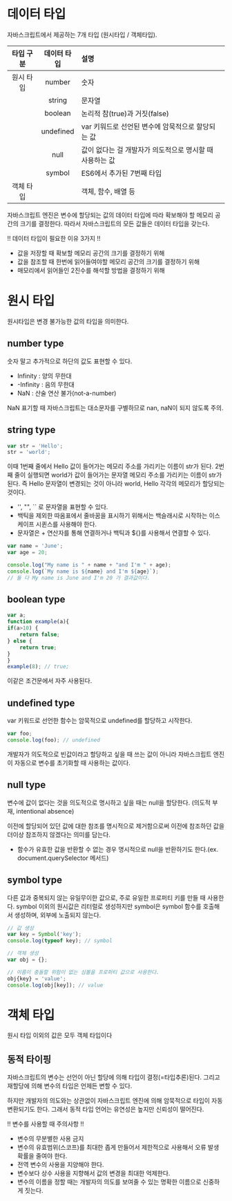 # 데이터 타입
자바스크립트에서 제공하는 7개 타입 (원시타입 / 객체타입).

|타입 구분|데이터 타입|설명|
|:---:|:---:|:---|
|원시 타입|number|숫자|
||string|문자열|
||boolean|논리적 참(true)과 거짓(false)|
||undefined|var 키워드로 선언된 변수에 암묵적으로 할당되는 값|
||null|값이 없다는 걸 개발자가 의도적으로 명시할 때 사용하는 값|
||symbol|ES6에서 추가된 7번째 타입|
|객체 타입||객체, 함수, 배열 등|


자바스크립트 엔진은 변수에 할당되는 값의 데이터 타입에 따라 확보해야 할 메모리 공간의 크기를 결정한다. 따라서 자바스크립트의 모든 값들은 데이터 타입을 갖는다.

!! 데이터 타입이 필요한 이유 3가지 !!
- 값을 저장할 때 확보할 메모리 공간의 크기를 결정하기 위해
- 값을 참조할 때 한번에 읽어들여야할 메모리 공간의 크기를 결정하기 위해
- 매모리에서 읽어들인 2진수를 해석할 방법을 결정하기 위해


# 원시 타입
원시타입은 변경 불가능한 값의 타입을 의미한다.
## number type
숫자 말고 추가적으로 하단의 값도 표현할 수 있다.
- Infinity : 양의 무한대
- -Infinity : 음의 무한대
- NaN : 산술 연산 불가(not-a-number)

NaN 표기할 때 자바스크립트는 대소문자를 구별하므로 nan, naN이 되지 않도록 주의.

## string type
```javascript
var str = 'Hello';
str = 'world';
```
이때 1번째 줄에서 Hello 값이 들어가는 메모리 주소를 가리키는 이름이 str가 된다. 2번째 줄이 실행되면 world가 값이 들어가는 문자열 메모리 주소를 가리키는 이름이 str가 된다. 즉 Hello 문자열이 변경되는 것이 아니라 world, Hello 각각의 메모리가 할당되는 것이다.

- '', "", `` 로 문자열을 표현할 수 있다. 
- 백틱을 제외한 따옴표에서 줄바꿈을 표시하기 위해서는 백슬래시로 시작하는 이스케이프 시퀸스를 사용해야 한다.
- 문자열은 + 연산자를 통해 연결하거나 백틱과 ${}를 사용해서 연결할 수 있다. 

```javascript
var name = 'June';
var age = 20;

console.log("My name is " + name + "and I'm " + age);
console.log(`My name is ${name} and I'm ${age}`);
// 둘 다 My name is June and I'm 20 가 결과값이다.
```

## boolean type
```javascript
var a;
function example(a){
if(a>10) {
    return false;
} else {
    return true;
}
}
example(8); // true;
```
이같은 조건문에서 자주 사용된다. 
## undefined type
var 키워드로 선언한 함수는 암묵적으로 undefined를 할당하고 시작한다. 
```javascript
var foo;
console.log(foo); // undefined
```
개발자가 의도적으로 빈값이라고 할당하고 싶을 때 쓰는 값이 아니라 자바스크립트 엔진이 자동으로 변수를 초기화할 때 사용하는 값이다. 

## null type
변수에 값이 없다는 것을 의도적으로 명시하고 싶을 때는 null을 할당한다. (의도적 부재, intentional absence)

이전에 할당되어 있던 값에 대한 참조를 명시적으로 제거함으로써 이전에 참조하던 값을 더이상 참조하지 않겠다는 의미를 담는다. 

+ 함수가 유효한 값을 반환할 수 없는 경우 명시적으로 null을 반환하기도 한다.(ex. document.querySelector 메서드)

## symbol type
다른 값과 중복되지 않는 유일무이한 값으로, 주로 유일한 프로퍼티 키를 만들 때  사용한다. 
symbol 이외의 원시값은 리터럴로 생성하지만 symbol은 symbol 함수를 호출해서 생성하며, 외부에 노출되지 않는다. 
```javascript
// 값 생성
var key = Symbol('key');
console.log(typeof key); // symbol

// 객체 생성
var obj = {};

// 이름이 충돌할 위험이 없는 심볼을 프로퍼티 값으로 사용한다.
obj{key} = 'value';
console.log(obj[key]); // value
```

# 객체 타입
원시 타입 이외의 값은 모두 객체 타입이다

## 동적 타이핑
자바스크립트의 변수는 선언이 아닌 할당에 의해 타입이 결정(=타입추론)된다. 그리고 재할당에 의해 변수의 타입은 언제든 변할 수 있다. 

하지만 개발자의 의도와는 상관없이 자바스크립트 엔진에 의해 암묵적으로 타입이 자동 변환되기도 한다. 그래서 동적 타입 언어는 유연성은 높지만 신뢰성이 떨어진다. 

!! 변수를 사용할 때 주의사항 !!
- 변수의 무분별한 사용 금지
- 변수의 유효범위(스코프)를 최대한 좁게 만들어서 제한적으로 사용해서 오류 발생 확률을 줄여야 한다.
- 전역 변수의 사용을 지양해야 한다.
- 변수보다 상수 사용을 지향해서 값의 변경을 최대한 억제한다.
- 변수의 이름을 정할 때는 개발자의 의도를 보여줄 수 있는 명확한 이름으로 신중하게 짓는다.